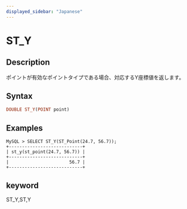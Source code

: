 ```yaml
---
displayed_sidebar: "Japanese"
---
```


# ST_Y

## Description

ポイントが有効なポイントタイプである場合、対応するY座標値を返します。

## Syntax

```Haskell
DOUBLE ST_Y(POINT point)
```

## Examples

```Plain Text
MySQL > SELECT ST_Y(ST_Point(24.7, 56.7));
+----------------------------+
| st_y(st_point(24.7, 56.7)) |
+----------------------------+
|                       56.7 |
+----------------------------+
```

## keyword

ST_Y,ST,Y